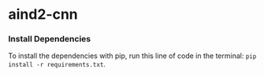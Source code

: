 # aind2-cnn

### Install Dependencies

To install the dependencies with pip, run this line of code in the terminal: `pip install -r requirements.txt`.